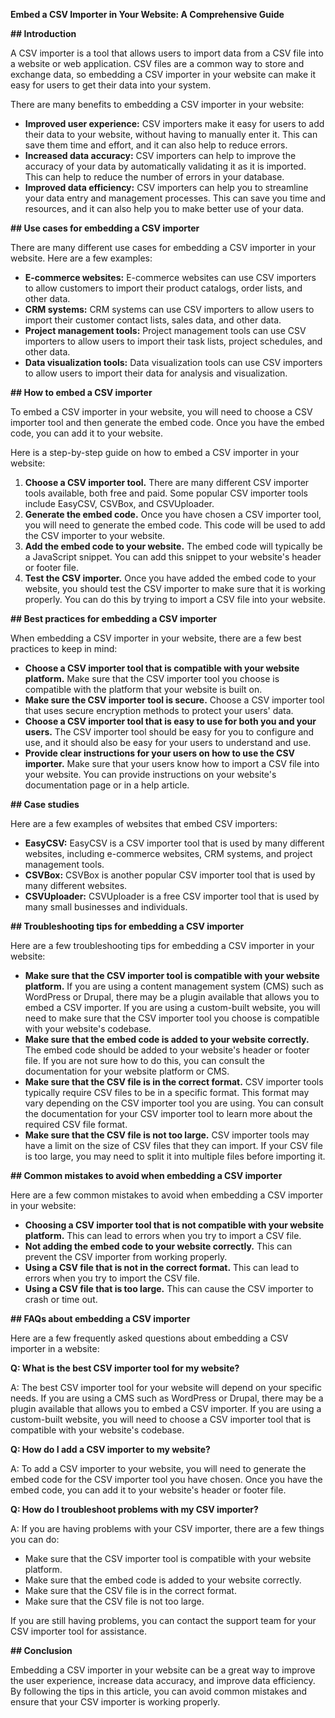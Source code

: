 **Embed a CSV Importer in Your Website: A Comprehensive Guide**

**## Introduction**

A CSV importer is a tool that allows users to import data from a CSV file into a website or web application. CSV files are a common way to store and exchange data, so embedding a CSV importer in your website can make it easy for users to get their data into your system.

There are many benefits to embedding a CSV importer in your website:

* **Improved user experience:** CSV importers make it easy for users to add their data to your website, without having to manually enter it. This can save them time and effort, and it can also help to reduce errors.
* **Increased data accuracy:** CSV importers can help to improve the accuracy of your data by automatically validating it as it is imported. This can help to reduce the number of errors in your database.
* **Improved data efficiency:** CSV importers can help you to streamline your data entry and management processes. This can save you time and resources, and it can also help you to make better use of your data.

**## Use cases for embedding a CSV importer**

There are many different use cases for embedding a CSV importer in your website. Here are a few examples:

* **E-commerce websites:** E-commerce websites can use CSV importers to allow customers to import their product catalogs, order lists, and other data.
* **CRM systems:** CRM systems can use CSV importers to allow users to import their customer contact lists, sales data, and other data.
* **Project management tools:** Project management tools can use CSV importers to allow users to import their task lists, project schedules, and other data.
* **Data visualization tools:** Data visualization tools can use CSV importers to allow users to import their data for analysis and visualization.

**## How to embed a CSV importer**

To embed a CSV importer in your website, you will need to choose a CSV importer tool and then generate the embed code. Once you have the embed code, you can add it to your website.

Here is a step-by-step guide on how to embed a CSV importer in your website:

1. **Choose a CSV importer tool.** There are many different CSV importer tools available, both free and paid. Some popular CSV importer tools include EasyCSV, CSVBox, and CSVUploader.
2. **Generate the embed code.** Once you have chosen a CSV importer tool, you will need to generate the embed code. This code will be used to add the CSV importer to your website.
3. **Add the embed code to your website.** The embed code will typically be a JavaScript snippet. You can add this snippet to your website's header or footer file.
4. **Test the CSV importer.** Once you have added the embed code to your website, you should test the CSV importer to make sure that it is working properly. You can do this by trying to import a CSV file into your website.

**## Best practices for embedding a CSV importer**

When embedding a CSV importer in your website, there are a few best practices to keep in mind:

* **Choose a CSV importer tool that is compatible with your website platform.** Make sure that the CSV importer tool you choose is compatible with the platform that your website is built on.
* **Make sure the CSV importer tool is secure.** Choose a CSV importer tool that uses secure encryption methods to protect your users' data.
* **Choose a CSV importer tool that is easy to use for both you and your users.** The CSV importer tool should be easy for you to configure and use, and it should also be easy for your users to understand and use.
* **Provide clear instructions for your users on how to use the CSV importer.** Make sure that your users know how to import a CSV file into your website. You can provide instructions on your website's documentation page or in a help article.

**## Case studies**

Here are a few examples of websites that embed CSV importers:

* **EasyCSV:** EasyCSV is a CSV importer tool that is used by many different websites, including e-commerce websites, CRM systems, and project management tools.
* **CSVBox:** CSVBox is another popular CSV importer tool that is used by many different websites.
* **CSVUploader:** CSVUploader is a free CSV importer tool that is used by many small businesses and individuals.

**## Troubleshooting tips for embedding a CSV importer**

Here are a few troubleshooting tips for embedding a CSV importer in your website:

* **Make sure that the CSV importer tool is compatible with your website platform.** If you are using a content management system (CMS) such as WordPress or Drupal, there may be a plugin available that allows you to embed a CSV importer. If you are using a custom-built website, you will need to make sure that the CSV importer tool you choose is compatible with your website's codebase.
* **Make sure that the embed code is added to your website correctly.** The embed code should be added to your website's header or footer file. If you are not sure how to do this, you can consult the documentation for your website platform or CMS.
* **Make sure that the CSV file is in the correct format.** CSV importer tools typically require CSV files to be in a specific format. This format may vary depending on the CSV importer tool you are using. You can consult the documentation for your CSV importer tool to learn more about the required CSV file format.
* **Make sure that the CSV file is not too large.** CSV importer tools may have a limit on the size of CSV files that they can import. If your CSV file is too large, you may need to split it into multiple files before importing it.

**## Common mistakes to avoid when embedding a CSV importer**

Here are a few common mistakes to avoid when embedding a CSV importer in your website:

* **Choosing a CSV importer tool that is not compatible with your website platform.** This can lead to errors when you try to import a CSV file.
* **Not adding the embed code to your website correctly.** This can prevent the CSV importer from working properly.
* **Using a CSV file that is not in the correct format.** This can lead to errors when you try to import the CSV file.
* **Using a CSV file that is too large.** This can cause the CSV importer to crash or time out.

**## FAQs about embedding a CSV importer**

Here are a few frequently asked questions about embedding a CSV importer in a website:

**Q: What is the best CSV importer tool for my website?**

A: The best CSV importer tool for your website will depend on your specific needs. If you are using a CMS such as WordPress or Drupal, there may be a plugin available that allows you to embed a CSV importer. If you are using a custom-built website, you will need to choose a CSV importer tool that is compatible with your website's codebase.

**Q: How do I add a CSV importer to my website?**

A: To add a CSV importer to your website, you will need to generate the embed code for the CSV importer tool you have chosen. Once you have the embed code, you can add it to your website's header or footer file.

**Q: How do I troubleshoot problems with my CSV importer?**

A: If you are having problems with your CSV importer, there are a few things you can do:

* Make sure that the CSV importer tool is compatible with your website platform.
* Make sure that the embed code is added to your website correctly.
* Make sure that the CSV file is in the correct format.
* Make sure that the CSV file is not too large.

If you are still having problems, you can contact the support team for your CSV importer tool for assistance.

**## Conclusion**

Embedding a CSV importer in your website can be a great way to improve the user experience, increase data accuracy, and improve data efficiency. By following the tips in this article, you can avoid common mistakes and ensure that your CSV importer is working properly.